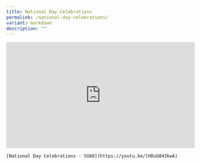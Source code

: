 ```yaml
---
title: National Day Celebrations
permalink: /national-day-celebrations/
variant: markdown
description: ""
---
```

<div style="max-width: 560px;">
  <div style="position: relative; width: 100%; height: 0; padding-bottom: 56.25%; overflow: hidden;">
    <iframe style="position: absolute;top: 0;left: 0;width: 100%;height: 100%;" allowfullscreen="" allow="accelerometer; autoplay; clipboard-write; encrypted-media; gyroscope; picture-in-picture; web-share" frameborder="0" title="YouTube video player" src="https://youtu.be/lHDuG843kwA?">
    </iframe>
  </div></div>
	
	[National Day Celebrations - SG60](https://youtu.be/lHDuG843kwA)